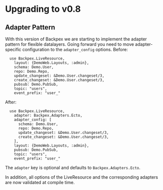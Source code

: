 # Upgrading to v0.8

## Adapter Pattern

With this version of Backpex we are starting to implement the adapter pattern for flexible datalayers.
Going forward you need to move adapter-specific configuration to the `adapter_config` options. Before:

```
  use Backpex.LiveResource,
    layout: {DemoWeb.Layouts, :admin},
    schema: Demo.User,
    repo: Demo.Repo,
    update_changeset: &Demo.User.changeset/3,
    create_changeset: &Demo.User.changeset/3,
    pubsub: Demo.PubSub,
    topic: "users",
    event_prefix: "user_"
```

After:

```
  use Backpex.LiveResource,
    adapter: Backpex.Adapters.Ecto,
    adapter_config: [
      schema: Demo.User,
      repo: Demo.Repo,
      update_changeset: &Demo.User.changeset/3,
      create_changeset: &Demo.User.changeset/3,
    ],
    layout: {DemoWeb.Layouts, :admin},
    pubsub: Demo.PubSub,
    topic: "users",
    event_prefix: "user_"
```

The `adapter` key is optional and defaults to `Backpex.Adapters.Ecto`.

In addition, all options of the LiveResource and the corresponding adapters are now validated at compile time.
